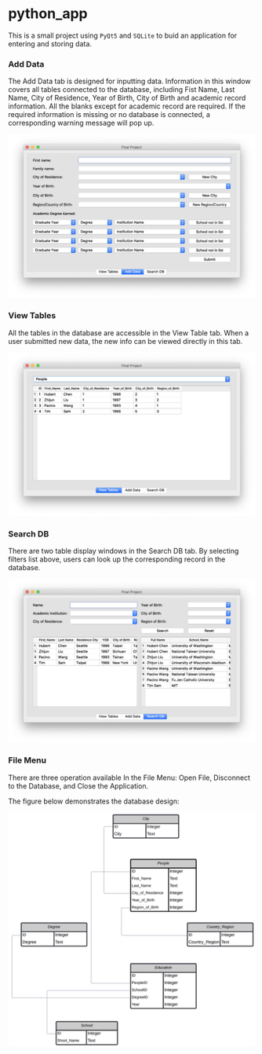# python_app

This is a small project using `PyQt5` and `SQLite` to buid an application for entering and storing data.

### Add Data
The Add Data tab is designed for inputting data. Information in this window covers all tables connected to the database, including Fist Name, Last Name, City of Residence, Year of Birth, City of Birth and academic record information. All the blanks except for academic record are required. If the required information is missing or no database is connected, a corresponding warning message will pop up.

![plot](./image/Add.png)

### View Tables
All the tables in the database are accessible in the View Table tab. When a user submitted new data, the new info can be viewed directly in this tab.

![plot](./image/View.png)

### Search DB
There are two table display windows in the Search DB tab. By selecting filters list above, users can look up the corresponding record in the database.

![plot](./image/Search.png)

### File Menu
There are three operation available In the File Menu: Open File, Disconnect to the Database, and Close the Application.

The figure below demonstrates the database design:

![plot](./image/Database.png)
